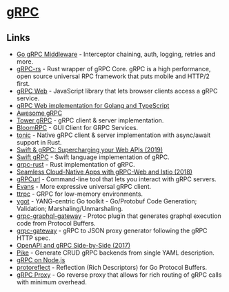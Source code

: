 # [gRPC](https://grpc.io)

## Links

- [Go gRPC Middleware](https://github.com/grpc-ecosystem/go-grpc-middleware) - Interceptor chaining, auth, logging, retries and more.
- [gRPC-rs](https://github.com/pingcap/grpc-rs) - Rust wrapper of gRPC Core. gRPC is a high performance, open source universal RPC framework that puts mobile and HTTP/2 first.
- [gRPC Web](https://github.com/grpc/grpc-web) - JavaScript library that lets browser clients access a gRPC service.
- [gRPC Web implementation for Golang and TypeScript](https://github.com/improbable-eng/grpc-web)
- [Awesome gRPC](https://github.com/grpc-ecosystem/awesome-grpc#readme)
- [Tower gRPC](https://github.com/tower-rs/tower-grpc) - gRPC client & server implementation.
- [BloomRPC](https://github.com/uw-labs/bloomrpc) - GUI Client for GRPC Services.
- [tonic](https://github.com/hyperium/tonic) - Native gRPC client & server implementation with async/await support in Rust.
- [Swift & gRPC: Supercharging your Web APIs (2019)](https://docs.google.com/presentation/d/1mKygo8MK6tlG1R6NUV8LN8o8OGzPN1H7hUqjygHkank/edit#slide=id.gc6f73a04f_0_0)
- [Swift gRPC](https://github.com/grpc/grpc-swift) - Swift language implementation of gRPC.
- [grpc-rust](https://github.com/stepancheg/grpc-rust) - Rust implementation of gRPC.
- [Seamless Cloud-Native Apps with gRPC-Web and Istio (2018)](https://venilnoronha.io/seamless-cloud-native-apps-with-grpc-web-and-istio)
- [gRPCurl](https://github.com/fullstorydev/grpcurl) - Command-line tool that lets you interact with gRPC servers.
- [Evans](https://github.com/ktr0731/evans) - More expressive universal gRPC client.
- [ttrpc](https://github.com/containerd/ttrpc) - GRPC for low-memory environments.
- [ygot](https://github.com/openconfig/ygot) - YANG-centric Go toolkit - Go/Protobuf Code Generation; Validation; Marshaling/Unmarshaling.
- [grpc-graphql-gateway](https://github.com/ysugimoto/grpc-graphql-gateway) - Protoc plugin that generates graphql execution code from Protocol Buffers.
- [grpc-gateway](https://github.com/grpc-ecosystem/grpc-gateway) - gRPC to JSON proxy generator following the gRPC HTTP spec.
- [OpenAPI and gRPC Side-by-Side (2017)](https://medium.com/apis-and-digital-transformation/openapi-and-grpc-side-by-side-b6afb08f75ed)
- [Pike](https://github.com/sashabaranov/pike) - Generate CRUD gRPC backends from single YAML description.
- [gRPC on Node.js](https://github.com/grpc/grpc-node)
- [protoreflect](https://github.com/jhump/protoreflect) - Reflection (Rich Descriptors) for Go Protocol Buffers.
- [gRPC Proxy](https://github.com/mwitkow/grpc-proxy) - Go reverse proxy that allows for rich routing of gRPC calls with minimum overhead.
